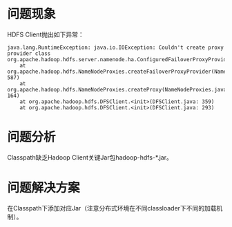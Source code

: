 # 问题现象

HDFS Client抛出如下异常：

	java.lang.RuntimeException: java.io.IOException: Couldn't create proxy provider class org.apache.hadoop.hdfs.server.namenode.ha.ConfiguredFailoverProxyProvider
		at org.apache.hadoop.hdfs.NameNodeProxies.createFailoverProxyProvider(NameNodeProxies.java: 587)
		at org.apache.hadoop.hdfs.NameNodeProxies.createProxy(NameNodeProxies.java: 164)
		at org.apache.hadoop.hdfs.DFSClient.<init>(DFSClient.java: 359)
		at org.apache.hadoop.hdfs.DFSClient.<init>(DFSClient.java: 293)

# 问题分析

Classpath缺乏Hadoop Client关键Jar包hadoop-hdfs-*.jar。

# 问题解决方案

在Classpath下添加对应Jar（注意分布式环境在不同classloader下不同的加载机制）。